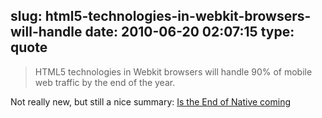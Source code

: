 slug: html5-technologies-in-webkit-browsers-will-handle
date: 2010-06-20 02:07:15
type: quote
---

> HTML5 technologies in Webkit browsers will handle 90% of mobile web traffic by the end of the year.

Not really new, but still a nice summary: [Is the End of Native coming](http://www.endofnative.com/)
